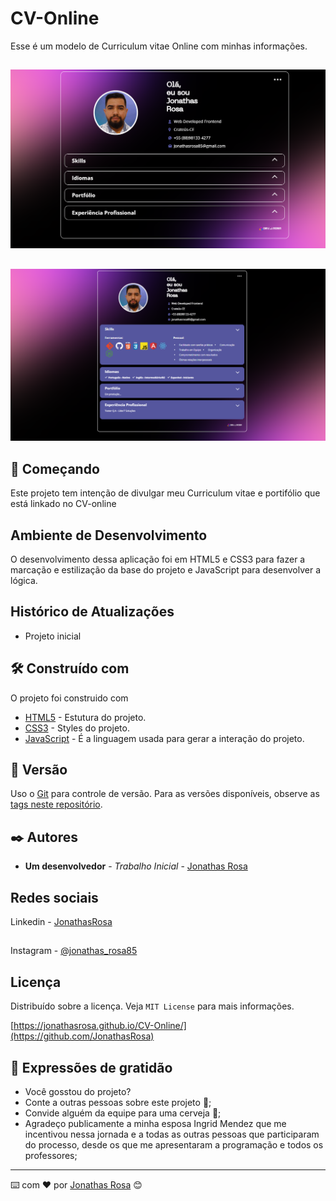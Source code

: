 # CV-Online

Esse é um modelo de Curriculum vitae Online com minhas informações.

##
![](assets/img/tela-1.png)
##
![](assets/img/tela-2.png)

## 🚀 Começando

Este projeto tem intenção de divulgar meu Curriculum vitae e portifólio que está linkado no CV-online

## Ambiente de Desenvolvimento

O desenvolvimento dessa aplicação foi em 
HTML5 e CSS3 para fazer a marcação e 
estilização da base do projeto e 
JavaScript para desenvolver a lógica.

## Histórico de Atualizações

* Projeto inicial

## 🛠️ Construído com

O projeto foi construido com 

* [HTML5](https://www.w3c.br/Cursos/CursoHTML5) - Estutura do projeto.
* [CSS3](https://www.w3c.br/Cursos/CursoCSS3/) - Styles do projeto.
* [JavaScript](https://developer.mozilla.org/pt-BR/docs/Web/JavaScript) - É a linguagem usada para gerar a interação do projeto.

## 📌 Versão

Uso o [Git](https://git-scm.com/) para controle de versão. Para as versões disponíveis, observe as [tags neste repositório](https://github.com/JonathasRosa/CV-Online).

## ✒️ Autores

* **Um desenvolvedor** - *Trabalho Inicial* - [Jonathas Rosa](https://github.com/JonathasRosa)
## Redes sociais

Linkedin - [JonathasRosa](https://www.linkedin.com/in/jonathasrosa85/)
##
Instagram - [@jonathas_rosa85](https://www.instagram.com/jonathas_rosa85/)

## Licença

Distribuído sobre a licença. Veja `MIT License` para mais informações.

[https://jonathasrosa.github.io/CV-Online/](https://github.com/JonathasRosa)

## 🎁 Expressões de gratidão

* Você gosstou do projeto? 
* Conte a outras pessoas sobre este projeto 📢;
* Convide alguém da equipe para uma cerveja 🍺;
* Agradeço publicamente a minha esposa Ingrid Mendez que me incentivou nessa jornada e a todas as outras pessoas que participaram do processo, desde os que me apresentaram a programação e todos os professores;
---
⌨️ com ❤️ por [Jonathas Rosa](https://github.com/JonathasRosa) 😊
